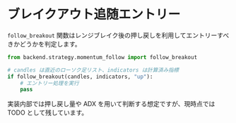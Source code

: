 # ブレイクアウト追随エントリー

`follow_breakout` 関数はレンジブレイク後の押し戻しを利用してエントリーすべきかどうかを判定します。

```python
from backend.strategy.momentum_follow import follow_breakout

# candles は直近のローソク足リスト、indicators は計算済み指標
if follow_breakout(candles, indicators, "up"):
    # エントリー処理を実行
    pass
```

実装内部では押し戻し量や ADX を用いて判断する想定ですが、現時点では TODO として残しています。
